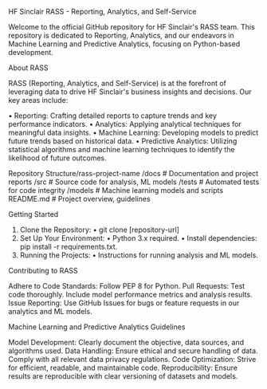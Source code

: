 HF Sinclair RASS - Reporting, Analytics, and Self-Service

Welcome to the official GitHub repository for HF Sinclair's RASS team. This repository is dedicated to Reporting, Analytics, and our endeavors in Machine Learning and Predictive Analytics, focusing on Python-based development.

About RASS

RASS (Reporting, Analytics, and Self-Service) is at the forefront of leveraging data to drive HF Sinclair's business insights and decisions. Our key areas include:

•	Reporting: Crafting detailed reports to capture trends and key performance indicators.
•	Analytics: Applying analytical techniques for meaningful data insights.
•	Machine Learning: Developing models to predict future trends based on historical data.
•	Predictive Analytics: Utilizing statistical algorithms and machine learning techniques to identify the likelihood of future outcomes.


Repository Structure/rass-project-name
    /docs           # Documentation and project reports
    /src            # Source code for analysis, ML models
    /tests          # Automated tests for code integrity
    /models         # Machine learning models and scripts
    README.md       # Project overview, guidelines

Getting Started

1.	Clone the Repository:
•	git clone [repository-url]
2.	Set Up Your Environment:
•	Python 3.x required.
•	Install dependencies: pip install -r requirements.txt.
3.	Running the Projects:
•	Instructions for running analysis and ML models.

Contributing to RASS

Adhere to Code Standards: Follow PEP 8 for Python.
Pull Requests: Test code thoroughly. Include model performance metrics and analysis results.
Issue Reporting: Use GitHub Issues for bugs or feature requests in our analytics and ML models.

Machine Learning and Predictive Analytics Guidelines

Model Development: Clearly document the objective, data sources, and algorithms used.
Data Handling: Ensure ethical and secure handling of data. Comply with all relevant data privacy regulations.
Code Optimization: Strive for efficient, readable, and maintainable code.
Reproducibility: Ensure results are reproducible with clear versioning of datasets and models.
